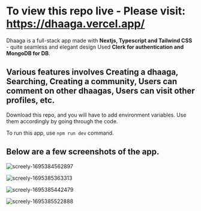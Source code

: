 # To view this repo live - Please visit: https://dhaaga.vercel.app/

Dhaaga is a full-stack app made with **Nextjs, Typescript and Tailwind CSS** - quite seamless and elegant design
Used **Clerk for authentication and MongoDB for DB**.

## Various features involves Creating a dhaaga, Searching, Creating a community, Users can comment on other dhaagas, Users can visit other profiles, etc.

Download this repo, and you will have to add environment variables. Use them accordingly by going through the code.

To run this app, use ```npm run dev``` command.

## Below are a few screenshots of the app.

![screely-1695384562897](https://github.com/nan0hard/dhaaga/assets/68745591/ef3af07b-c3e8-40d9-9702-de7deb9ad337)

![screely-1695385363313](https://github.com/nan0hard/dhaaga/assets/68745591/d9167af8-96e3-4967-a7c8-24b4caa4e1cf)

![screely-1695385442479](https://github.com/nan0hard/dhaaga/assets/68745591/d3c88de9-64d2-4bfb-8b17-4e914463dc1e)

![screely-1695385522888](https://github.com/nan0hard/dhaaga/assets/68745591/196fe87b-a037-427e-b154-dd14f24e07fa)




